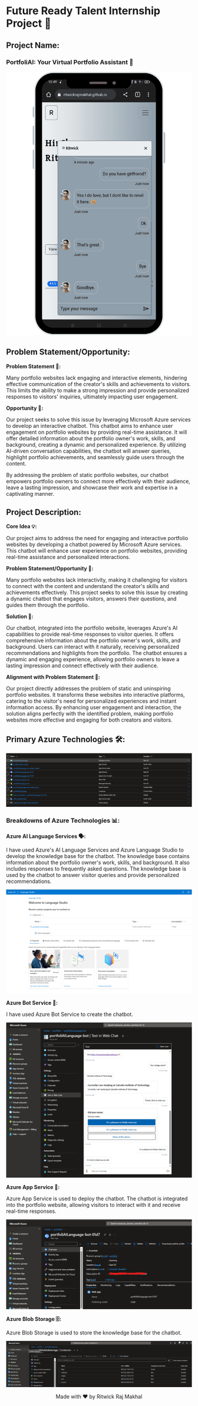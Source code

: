# Future Ready Talent Internship Project 📝
## Project Name:
### PortfoliAI: Your Virtual Portfolio Assistant 🤖

![PortfoliAI](./readme_images/portfoli-ai.png)

## Problem Statement/Opportunity:
**Problem Statement 📝:**

Many portfolio websites lack engaging and interactive elements, hindering effective communication of the creator's skills and achievements to visitors. This limits the ability to make a strong impression and provide personalized responses to visitors' inquiries, ultimately impacting user engagement.

**Opportunity 🤩:**

Our project seeks to solve this issue by leveraging Microsoft Azure services to develop an interactive chatbot. This chatbot aims to enhance user engagement on portfolio websites by providing real-time assistance. It will offer detailed information about the portfolio owner's work, skills, and background, creating a dynamic and personalized experience. By utilizing AI-driven conversation capabilities, the chatbot will answer queries, highlight portfolio achievements, and seamlessly guide users through the content.

By addressing the problem of static portfolio websites, our chatbot empowers portfolio owners to connect more effectively with their audience, leave a lasting impression, and showcase their work and expertise in a captivating manner.

## Project Description:
**Core Idea 💡:**

Our project aims to address the need for engaging and interactive portfolio websites by developing a chatbot powered by Microsoft Azure services. This chatbot will enhance user experience on portfolio websites, providing real-time assistance and personalized interactions.

**Problem Statement/Opportunity 🔎:**

Many portfolio websites lack interactivity, making it challenging for visitors to connect with the content and understand the creator's skills and achievements effectively. This project seeks to solve this issue by creating a dynamic chatbot that engages visitors, answers their questions, and guides them through the portfolio.

**Solution 🧩:**

Our chatbot, integrated into the portfolio website, leverages Azure's AI capabilities to provide real-time responses to visitor queries. It offers comprehensive information about the portfolio owner's work, skills, and background. Users can interact with it naturally, receiving personalized recommendations and highlights from the portfolio. The chatbot ensures a dynamic and engaging experience, allowing portfolio owners to leave a lasting impression and connect effectively with their audience.

**Alignment with Problem Statement 🔦:**

Our project directly addresses the problem of static and uninspiring portfolio websites. It transforms these websites into interactive platforms, catering to the visitor's need for personalized experiences and instant information access. By enhancing user engagement and interaction, the solution aligns perfectly with the identified problem, making portfolio websites more effective and engaging for both creators and visitors.

## Primary Azure Technologies 🛠️:
![Azure Bot Service](./readme_images/azure-services.png)

### Breakdowns of Azure Technologies 📊:
**Azure AI Language Services 🗣️:**

I have used Azure's AI Language Services and Azure Language Studio to develop the knowledge base for the chatbot. The knowledge base contains information about the portfolio owner's work, skills, and background. It also includes responses to frequently asked questions. The knowledge base is used by the chatbot to answer visitor queries and provide personalized recommendations.

![Azure Language Studio](./readme_images/azure-language-studio.png)

**Azure Bot Service 🤖:**

I have used Azure Bot Service to create the chatbot.

![Azure Bot Service](./readme_images/azure-bot-service.png)

**Azure App Service 📱:**

Azure App Service is used to deploy the chatbot. The chatbot is integrated into the portfolio website, allowing visitors to interact with it and receive real-time responses.

![Azure App Service](./readme_images/azure-app-service.png)

**Azure Blob Storage 🗄️:**

Azure Blob Storage is used to store the knowledge base for the chatbot.

![Azure Blob Storage](./readme_images/azure-blob-storage.png)

<center>Made with ❤️ by Ritwick Raj Makhal</center>